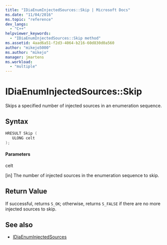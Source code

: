 ```yaml
---
title: "IDiaEnumInjectedSources::Skip | Microsoft Docs"
ms.date: "11/04/2016"
ms.topic: "reference"
dev_langs:
  - "C++"
helpviewer_keywords:
  - "IDiaEnumInjectedSources::Skip method"
ms.assetid: 4aad6a51-f2d3-4064-b216-60d830d0a560
author: "mikejo5000"
ms.author: "mikejo"
manager: jmartens
ms.workload:
  - "multiple"
---
```

# IDiaEnumInjectedSources::Skip
Skips a specified number of injected sources in an enumeration sequence.

## Syntax

```C++
HRESULT Skip ( 
   ULONG celt
);
```

#### Parameters
 celt

[in] The number of injected sources in the enumeration sequence to skip.

## Return Value
 If successful, returns `S_OK`; otherwise, returns `S_FALSE` if there are no more injected sources to skip.

## See also
- [IDiaEnumInjectedSources](../../debugger/debug-interface-access/idiaenuminjectedsources.md)